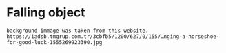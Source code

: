 # Falling object
	background immage was taken from this website. 
    https://iadsb.tmgrup.com.tr/3cbfb5/1200/627/0/155/…nging-a-horseshoe-for-good-luck-1555269923390.jpg

    
